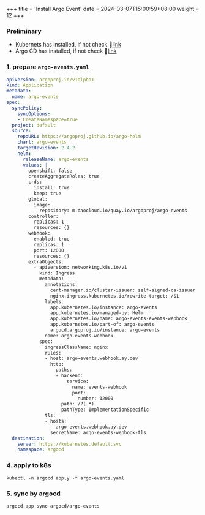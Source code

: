 +++
title = 'Install Argo Event'
date = 2024-03-07T15:00:59+08:00
weight = 12
+++

### Preliminary
- Kubernets has installed, if not check 🔗[link](kubernetes/cluster/index.html)
- Argo CD has installed, if not check 🔗[link](Installation/cicd/argocd.html)


### 1. prepare `argo-events.yaml`

```yaml
apiVersion: argoproj.io/v1alpha1
kind: Application
metadata:
  name: argo-events
spec:
  syncPolicy:
    syncOptions:
    - CreateNamespace=true
  project: default
  source:
    repoURL: https://argoproj.github.io/argo-helm
    chart: argo-events
    targetRevision: 2.4.2
    helm:
      releaseName: argo-events
      values: |
        openshift: false
        createAggregateRoles: true
        crds:
          install: true
          keep: true
        global:
          image:
            repository: m.daocloud.io/quay.io/argoproj/argo-events
        controller:
          replicas: 1
          resources: {}
        webhook:
          enabled: true
          replicas: 1
          port: 12000
          resources: {}
        extraObjects:
          - apiVersion: networking.k8s.io/v1
            kind: Ingress
            metadata:
              annotations:
                cert-manager.io/cluster-issuer: self-signed-ca-issuer
                nginx.ingress.kubernetes.io/rewrite-target: /$1
              labels:
                app.kubernetes.io/instance: argo-events
                app.kubernetes.io/managed-by: Helm
                app.kubernetes.io/name: argo-events-events-webhook
                app.kubernetes.io/part-of: argo-events
                argocd.argoproj.io/instance: argo-events
              name: argo-events-webhook
            spec:
              ingressClassName: nginx
              rules:
              - host: argo-events.webhook.ay.dev
                http:
                  paths:
                  - backend:
                      service:
                        name: events-webhook
                        port:
                          number: 12000
                    path: /?(.*)
                    pathType: ImplementationSpecific
              tls:
              - hosts:
                - argo-events.webhook.ay.dev
                secretName: argo-events-webhook-tls
  destination:
    server: https://kubernetes.default.svc
    namespace: argocd
```


### 4. apply to k8s
```shell
kubectl -n argocd apply -f argo-events.yaml
```

### 5. sync by argocd
```shell
argocd app sync argocd/argo-events
```
